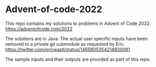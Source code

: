 # Advent-of-code-2022
This repo contains my solutions to problems in Advent of Code 2022.
https://adventofcode.com/2022

The solutions are in Java.
The actual user specific inputs have been removed to a private git submodule as requested by Eric.
https://twitter.com/ericwastl/status/1465805354214830081

The sample inputs and their outputs are provided as part of this repo.
